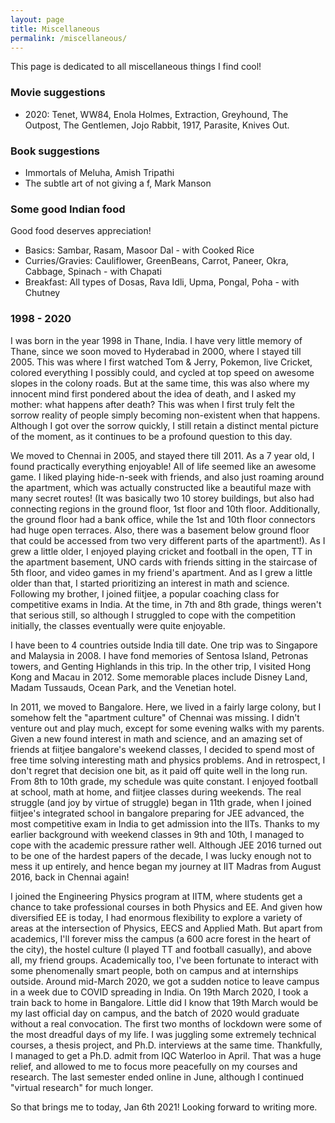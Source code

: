 ```yaml
---
layout: page
title: Miscellaneous
permalink: /miscellaneous/
---
```


This page is dedicated to all miscellaneous things I find cool!

### Movie suggestions
- 2020: Tenet, WW84, Enola Holmes, Extraction, Greyhound, The Outpost, The Gentlemen, Jojo Rabbit, 1917, Parasite, Knives Out.

### Book suggestions
- Immortals of Meluha, Amish Tripathi
- The subtle art of not giving a f, Mark Manson

### Some good Indian food
Good food deserves appreciation!
- Basics: Sambar, Rasam, Masoor Dal - with Cooked Rice
- Curries/Gravies: Cauliflower, GreenBeans, Carrot, Paneer, Okra, Cabbage, Spinach - with Chapati
- Breakfast: All types of Dosas, Rava Idli, Upma, Pongal, Poha - with Chutney

### 1998 - 2020
I was born in the year 1998 in Thane, India. I have very little memory of Thane, since we soon moved to Hyderabad in 2000, where I stayed till 2005. This was where I first watched Tom & Jerry, Pokemon, live Cricket, colored everything I possibly could, and cycled at top speed on awesome slopes in the colony roads. But at the same time, this was also where my innocent mind first pondered about the idea of death, and I asked my mother: what happens after death? This was when I first truly felt the sorrow reality of people simply becoming non-existent when that happens. Although I got over the sorrow quickly, I still retain a distinct mental picture of the moment, as it continues to be a profound question to this day.

We moved to Chennai in 2005, and stayed there till 2011. As a 7 year old, I found practically everything enjoyable! All of life seemed like an awesome game. I liked playing hide-n-seek with friends, and also just roaming around the apartment, which was actually constructed like a beautiful maze with many secret routes! (It was basically two 10 storey buildings, but also had connecting regions in the ground floor, 1st floor and 10th floor. Additionally, the ground floor had a bank office, while the 1st and 10th floor connectors had huge open terraces. Also, there was a basement below ground floor that could be accessed from two very different parts of the apartment!). As I grew a little older, I enjoyed playing cricket and football in the open, TT in the apartment basement, UNO cards with friends sitting in the staircase of 5th floor, and video games in my friend's apartment. And as I grew a little older than that, I started prioritizing an interest in math and science. Following my brother, I joined fiitjee, a popular coaching class for competitive exams in India. At the time, in 7th and 8th grade, things weren't that serious still, so although I struggled to cope with the competition initially, the classes eventually were quite enjoyable.

I have been to 4 countries outside India till date. One trip was to Singapore and Malaysia in 2008. I have fond memories of Sentosa Island, Petronas towers, and Genting Highlands in this trip. In the other trip, I visited Hong Kong and Macau in 2012. Some memorable places include Disney Land, Madam Tussauds, Ocean Park, and the Venetian hotel.

In 2011, we moved to Bangalore. Here, we lived in a fairly large colony, but I somehow felt the "apartment culture" of Chennai was missing. I didn't venture out and play much, except for some evening walks with my parents. Given a new found interest in math and science, and an amazing set of friends at fiitjee bangalore's weekend classes, I decided to spend most of free time solving interesting math and physics problems. And in retrospect, I don't regret that decision one bit, as it paid off quite well in the long run. From 8th to 10th grade, my schedule was quite constant. I enjoyed football at school, math at home, and fiitjee classes during weekends. The real struggle (and joy by virtue of struggle) began in 11th grade, when I joined fiitjee's integrated school in bangalore preparing for JEE advanced, the most competitive exam in India to get admission into the IITs. Thanks to my earlier background with weekend classes in 9th and 10th, I managed to cope with the academic pressure rather well. Although JEE 2016 turned out to be one of the hardest papers of the decade, I was lucky enough not to mess it up entirely, and hence began my journey at IIT Madras from August 2016, back in Chennai again!

I joined the Engineering Physics program at IITM, where students get a chance to take professional courses in both Physics and EE. And given how diversified EE is today, I had enormous flexibility to explore a variety of areas at the intersection of Physics, EECS and Applied Math. But apart from academics, I'll forever miss the campus (a 600 acre forest in the heart of the city), the hostel culture (I played TT and football casually), and above all, my friend groups. Academically too, I've been fortunate to interact with some phenomenally smart people, both on campus and at internships outside. Around mid-March 2020, we got a sudden notice to leave campus in a week due to COVID spreading in India. On 19th March 2020, I took a train back to home in Bangalore. Little did I know that 19th March would be my last official day on campus, and the batch of 2020 would graduate without a real convocation. The first two months of lockdown were some of the most dreadful days of my life. I was juggling some extremely technical courses, a thesis project, and Ph.D. interviews at the same time. Thankfully, I managed to get a Ph.D. admit from IQC Waterloo in April. That was a huge relief, and allowed to me to focus more peacefully on my courses and research. The last semester ended online in June, although I continued "virtual research" for much longer.

So that brings me to today, Jan 6th 2021! Looking forward to writing more.
